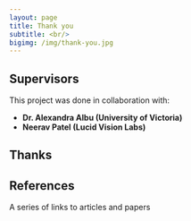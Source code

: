 ```yaml
---
layout: page
title: Thank you
subtitle: <br/>
bigimg: /img/thank-you.jpg
---
```


## Supervisors
This project was done in collaboration with:
- **Dr. Alexandra Albu (University of Victoria)**
- **Neerav Patel (Lucid Vision Labs)**

## Thanks

## References
A series of links to articles and papers

